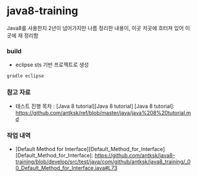 # java8-training
Java8를 사용한지 2년이 넘어가지만 나름 정리한 내용이, 이곳 저곳에 흐터져 있어 이곳에 재 정리함

### build
* eclipse sts 기반 프로젝트로 생성

```gradle
gradle eclipse
```

### 참고 자료
* 테스트 진행 목차 : [Java 8 tutorial][Java 8 tutorial]
[Java 8 tutorial]: https://github.com/antksk/ref/blob/master/java/java%208%20tutorial.md


### 작업 내역
* [Default Method for Interface][Default_Method_for_Interface] 
[Default_Method_for_Interface]: https://github.com/antksk/java8-training/blob/develop/src/test/java/com/github/antksk/java8_training/_00_Default_Method_for_Interface.java#L73
